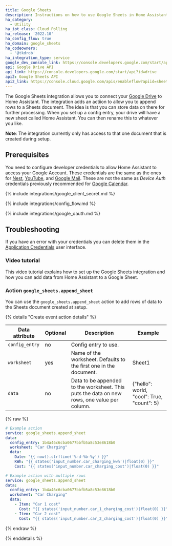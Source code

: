 ```yaml
---
title: Google Sheets
description: Instructions on how to use Google Sheets in Home Assistant.
ha_category:
  - Utility
ha_iot_class: Cloud Polling
ha_release: '2022.10'
ha_config_flow: true
ha_domain: google_sheets
ha_codeowners:
  - '@tkdrob'
ha_integration_type: service
google_dev_console_link: https://console.developers.google.com/start/api?id=drive
api: Google Drive API
api_link: https://console.developers.google.com/start/api?id=drive
api2: Google Sheets API
api2_link: https://console.cloud.google.com/apis/enableflow?apiid=sheets.googleapis.com
---
```


The Google Sheets integration allows you to connect your [Google Drive](https://drive.google.com) to Home Assistant. The integration adds an actiion to allow you to append rows to a Sheets document. The idea is that you can store data on there for further processing. When you set up a config entry, your drive will have a new sheet called Home Assistant. You can then rename this to whatever you like.

**Note**:
The integration currently only has access to that one document that is created during setup.

## Prerequisites

You need to configure developer credentials to allow Home Assistant to access your Google Account.
These credentials are the same as the ones for [Nest](/integrations/nest), [YouTube](/integrations/youtube), and [Google Mail](/integrations/google_mail).
These are not the same as *Device Auth* credentials previously recommended for [Google Calendar](/integrations/google).


{% include integrations/google_client_secret.md %}

{% include integrations/config_flow.md %}

{% include integrations/google_oauth.md %}

## Troubleshooting

If you have an error with your credentials you can delete them in the [Application Credentials](/integrations/application_credentials/) user interface.

### Video tutorial

This video tutorial explains how to set up the Google Sheets integration and how you can add data from Home Assistant to a Google Sheet.

<lite-youtube videoid="hgGMgoxLYwo" videotitle="How to use Google Sheets in Home Assistant - TUTORIAL" posterquality="maxresdefault"></lite-youtube>

### Action `google_sheets.append_sheet`

You can use the `google_sheets.append_sheet` action to add rows of data to the Sheets document created at setup.

{% details "Create event action details" %}

| Data attribute | Optional | Description | Example |
| ---------------------- | -------- | ----------- | --------|
| `config_entry` | no | Config entry to use. |
| `worksheet` | yes | Name of the worksheet. Defaults to the first one in the document. | Sheet1 |
| `data` | no | Data to be appended to the worksheet. This puts the data on new rows, one value per column. | {"hello": world, "cool": True, "count": 5} |

{% raw %}

```yaml
# Example action
service: google_sheets.append_sheet
data:
  config_entry: 1b4a46c6cba0677bbfb5a8c53e8618b0
  worksheet: "Car Charging"
  data:
    Date: "{{ now().strftime('%-d-%b-%y') }}"
    KWh: "{{ states('input_number.car_charging_kwh')|float(0) }}"
    Cost: "{{ states('input_number.car_charging_cost')|float(0) }}"

# Example action with multiple rows
service: google_sheets.append_sheet
data:
  config_entry: 1b4a46c6cba0677bbfb5a8c53e8618b0
  worksheet: "Car Charging"
  data:
    - Item: "Car 1 cost"
      Cost: "{{ states('input_number.car_1_charging_cost')|float(0) }}"
    - Item: "Car 2 cost"
      Cost: "{{ states('input_number.car_2_charging_cost')|float(0) }}"
```

{% endraw %}

{% enddetails %}
